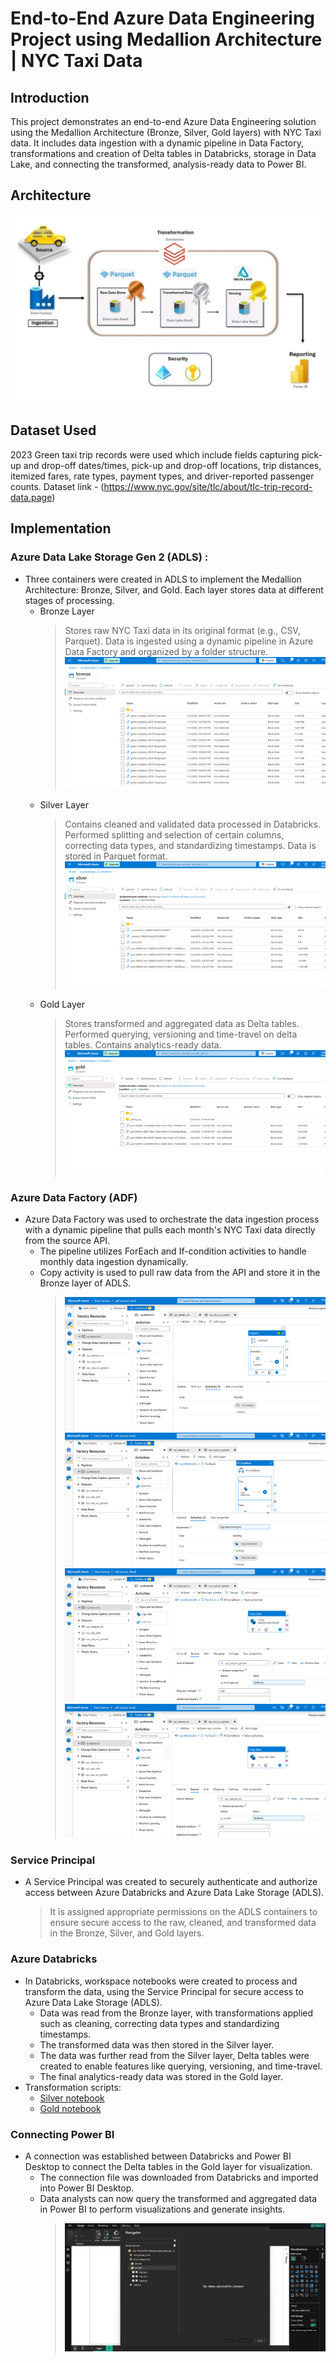 # End-to-End Azure Data Engineering Project using Medallion Architecture | NYC Taxi Data
## Introduction
This project demonstrates an end-to-end Azure Data Engineering solution using the Medallion Architecture (Bronze, Silver, Gold layers) with NYC Taxi data. It includes data ingestion with a dynamic pipeline in Data Factory, transformations and creation of Delta tables in Databricks, storage in Data Lake, and connecting the transformed, analysis-ready data to Power BI.
## Architecture
![Project Architecture Diagram](Architecture_diagram_nt.jpg)
## Dataset Used
2023 Green taxi trip records were used which include fields capturing pick-up and drop-off dates/times, pick-up and drop-off locations, trip distances, itemized fares, rate types, payment types, and driver-reported passenger counts.
Dataset link - (https://www.nyc.gov/site/tlc/about/tlc-trip-record-data.page)
## Implementation
### Azure Data Lake Storage Gen 2 (ADLS) : 
+ Three containers were created in ADLS to implement the Medallion Architecture: Bronze, Silver, and Gold. Each layer stores data at different stages of processing.
  - Bronze Layer
    > Stores raw NYC Taxi data in its original format (e.g., CSV, Parquet).
    > Data is ingested using a dynamic pipeline in Azure Data Factory and organized by a folder structure.
    > ![Bronze Layer ADLS](https://github.com/Mohamed-Shadi/azure-project2-nyctaxi/blob/main/Screenshots/bronze%20layer_nt.png)
  - Silver Layer
    > Contains cleaned and validated data processed in Databricks.
    > Performed splitting and selection of certain columns, correcting data types, and standardizing timestamps.
    > Data is stored in Parquet format.
    > ![Silver Layer ADLS](https://github.com/Mohamed-Shadi/azure-project2-nyctaxi/blob/main/Screenshots/silver%20layer_nt.png)
  - Gold Layer
    > Stores transformed and aggregated data as Delta tables.
    > Performed querying, versioning and time-travel on delta tables.
    > Contains analytics-ready data.
    > ![Gold Layer ADLS](https://github.com/Mohamed-Shadi/azure-project2-nyctaxi/blob/main/Screenshots/gold%20layer_nt.png)
### Azure Data Factory (ADF)
+ Azure Data Factory was used to orchestrate the data ingestion process with a dynamic pipeline that pulls each month's NYC Taxi data directly from the source API.
  - The pipeline utilizes ForEach and If-condition activities to handle monthly data ingestion dynamically.
  - Copy activity is used to pull raw data from the API and store it in the Bronze layer of ADLS.
    > ![ADF ForEach](https://github.com/Mohamed-Shadi/azure-project2-nyctaxi/blob/main/Screenshots/ADF1.png)
    > ![ADF If-condition](https://github.com/Mohamed-Shadi/azure-project2-nyctaxi/blob/main/Screenshots/ADF2.png)
    > ![ADF Copy1](https://github.com/Mohamed-Shadi/azure-project2-nyctaxi/blob/main/Screenshots/ADF3.png)
    > ![ADF Copy2](https://github.com/Mohamed-Shadi/azure-project2-nyctaxi/blob/main/Screenshots/ADF4.png)
### Service Principal
+ A Service Principal was created to securely authenticate and authorize access between Azure Databricks and Azure Data Lake Storage (ADLS).
  > It is assigned appropriate permissions on the ADLS containers to ensure secure access to the raw, cleaned, and transformed data in the Bronze, Silver, and Gold layers.
### Azure Databricks
+ In Databricks, workspace notebooks were created to process and transform the data, using the Service Principal for secure access to Azure Data Lake Storage (ADLS).
  - Data was read from the Bronze layer, with transformations applied such as cleaning, correcting data types and standardizing timestamps.
  - The transformed data was then stored in the Silver layer.
  - The data was further read from the Silver layer, Delta tables were created to enable features like querying, versioning, and time-travel.
  - The final analytics-ready data was stored in the Gold layer.
+ Transformation scripts:
  - [Silver notebook](https://github.com/Mohamed-Shadi/azure-project2-nyctaxi/blob/main/silver_notebook.ipynb)
  - [Gold notebook](https://github.com/Mohamed-Shadi/azure-project2-nyctaxi/blob/main/gold_notebook.ipynb)
### Connecting Power BI
+ A connection was established between Databricks and Power BI Desktop to connect the Delta tables in the Gold layer for visualization.
  - The connection file was downloaded from Databricks and imported into Power BI Desktop.
  - Data analysts can now query the transformed and aggregated data in Power BI to perform visualizations and generate insights.
    > ![Power BI Connection](https://github.com/Mohamed-Shadi/azure-project2-nyctaxi/blob/main/Screenshots/PBI%20connection.png)

